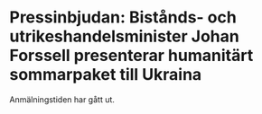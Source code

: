 # Pressinbjudan: Bistånds- och utrikeshandelsminister Johan Forssell presenterar humanitärt sommarpaket till Ukraina

Anmälningstiden har gått ut.
